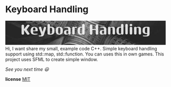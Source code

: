 # Keyboard Handling
![alt text](image.png)
Hi, I want share my small, example code C++.
Simple keyboard handling support using std::map, std::function. You can uses this in own games.
This project uses SFML to create simple window.

*See you next time :smiley:*


**license**
[MIT](https://choosealicense.com/licenses/mit/)
